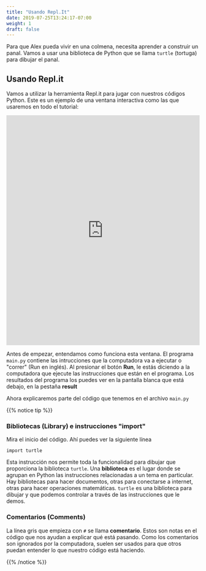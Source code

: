 ```yaml
---
title: "Usando Repl.It"
date: 2019-07-25T13:24:17-07:00
weight: 1
draft: false
---
```


Para que Alex pueda vivir en una colmena, necesita aprender a construir un panal. Vamos a usar una biblioteca de Python que se llama `turtle` (tortuga) para dibujar el panal.


## Usando Repl.it

Vamos a utilizar la herramienta Repl.it para jugar con nuestros códigos Python. Este es un ejemplo de una ventana interactiva como las que usaremos en todo el tutorial:


<iframe height="600px" width="100%" src="https://repl.it/@nuevofoundation/PythonWithTurtleIntroduction?lite=true" scrolling="no" frameborder="no" allowtransparency="true" allowfullscreen="true" sandbox="allow-forms allow-pointer-lock allow-popups allow-same-origin allow-scripts allow-modals"></iframe>

Antes de empezar, entendamos como funciona esta ventana. El programa `main.py` contiene las intrucciones que la computadora va a ejecutar o "correr" (Run en inglés). Al presionar el botón **Run**, le estás diciendo a la computadora que ejecute las instrucciones que están en el programa. Los resultados del programa los puedes ver en la pantalla blanca que está debajo, en la pestaña **result**

Ahora explicaremos parte del código que tenemos en el archivo `main.py` 

{{% notice tip %}}


### Bibliotecas (Library) e instrucciones "import" 

Mira el inicio del código. Ahí puedes ver la siguiente línea


```
import turtle
```

Esta instrucción nos permite toda la funcionalidad para dibujar que proporciona la biblioteca `turtle`. Una **biblioteca** es el lugar donde se agrupan en Python las instrucciones relacionadas a un tema en particular. Hay bibliotecas para hacer documentos, otras para conectarse a internet, otras para hacer operaciones matemáticas. `turtle` es una biblioteca para dibujar y que podemos controlar a través de las instrucciones que le demos.


### Comentarios (Comments)

La línea gris que empieza con `#` se llama **comentario**. Estos son notas en el código que nos ayudan a explicar qué está pasando. Como los comentarios son ignorados por la computadora, suelen ser usados para que otros puedan entender lo que nuestro código está haciendo.

{{% /notice %}}